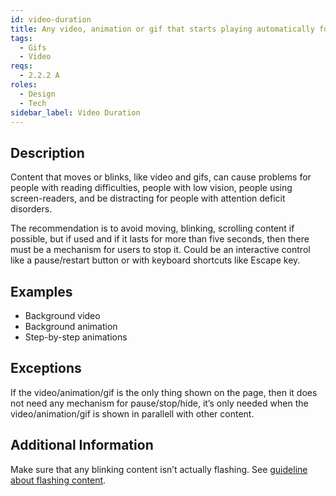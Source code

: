 ```yaml
---
id: video-duration
title: Any video, animation or gif that starts playing automatically for more than five seconds needs to be possible to pause, stop or hide
tags:
  - Gifs
  - Video
reqs:
  - 2.2.2 A
roles:
  - Design
  - Tech
sidebar_label: Video Duration
---
```


## Description

Content that moves or blinks, like video and gifs, can cause problems for people with reading difficulties, people with low vision, people using screen-readers, and be distracting for people with attention deficit disorders.

The recommendation is to avoid moving, blinking, scrolling content if possible, but if used and if it lasts for more than five seconds, then there must be a mechanism for users to stop it. Could be an interactive control like a pause/restart button or with keyboard shortcuts like Escape key.

## Examples

- Background video
- Background animation
- Step-by-step animations

## Exceptions

If the video/animation/gif is the only thing shown on the page, then it does not need any mechanism for pause/stop/hide, it’s only needed when the video/animation/gif is shown in parallell with other content.

## Additional Information

Make sure that any blinking content isn’t actually flashing. See [guideline about flashing content](flashing-content).
